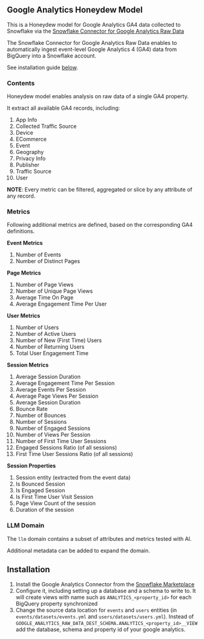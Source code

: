 ## Google Analytics Honeydew Model

This is a Honeydew model for Google Analytics GA4 data collected to Snowflake via the [Snowflake Connector for Google Analytics Raw Data](https://other-docs.snowflake.com/en/connectors/google/gard/gard-connector-about)

The Snowflake Connector for Google Analytics Raw Data enables to automatically ingest event-level Google Analytics 4 (GA4) data from BigQuery into a Snowflake account.

See installation guide [below](#installation).

### Contents

Honeydew model enables analysis on raw data of a single GA4 property.

It extract all available GA4 records, including:

1. App Info
2. Collected Traffic Source
3. Device
4. ECommerce
5. Event
6. Geography
7. Privacy Info
8. Publisher
9. Traffic Source
10. User

**NOTE**: Every metric can be filtered, aggregated or slice by any attribute of any record.

### Metrics

Following additional metrics are defined, based on the corresponding GA4 definitions.

**Event Metrics**

1. Number of Events
2. Number of Distinct Pages

**Page Metrics**

1. Number of Page Views
1. Number of Unique Page Views
1. Average Time On Page
1. Average Engagement Time Per User

**User Metrics**

1. Number of Users
1. Number of Active Users
1. Number of New (First Time) Users
1. Number of Returning Users
1. Total User Engagement Time

**Session Metrics**

1. Average Session Duration
1. Average Engagement Time Per Session
1. Average Events Per Session
1. Average Page Views Per Session
1. Average Session Duration
1. Bounce Rate
1. Number of Bounces
1. Number of Sessions
1. Number of Engaged Sessions
1. Number of Views Per Session
1. Number of First Time User Sessions
1. Engaged Sessions Ratio (of all sessions)
1. First Time User Sessions Ratio (of all sessions)

**Session Properties**

1. Session entity (extracted from the event data)
1. Is Bounced Session
1. Is Engaged Session
1. Is First Time User Visit Session
1. Page View Count of the session
1. Duration of the session

### LLM Domain

The `llm` domain contains a subset of attributes and metrics tested with AI.

Additional metadata can be added to expand the domain.

## Installation

1. Install the Google Analytics Connector from the [Snowflake Marketplace](https://app.snowflake.com/marketplace/listing/GZSTZTP0KKC/snowflake-snowflake-connector-for-google-analytics-raw-data)
1. Configure it, including setting up a database and a schema to write to. It will create views with name such as `ANALYTICS_<property_id>` for each BigQuery property synchronized
1. Change the source data location for `events` and `users` entities (in `events/datasets/events.yml` and `users/datasets/users.yml`). Instead of `GOOGLE_ANALYTICS_RAW_DATA_DEST_SCHEMA.ANALYTICS_<property_id>__VIEW` add the database, schema and property id of your google analytics.
